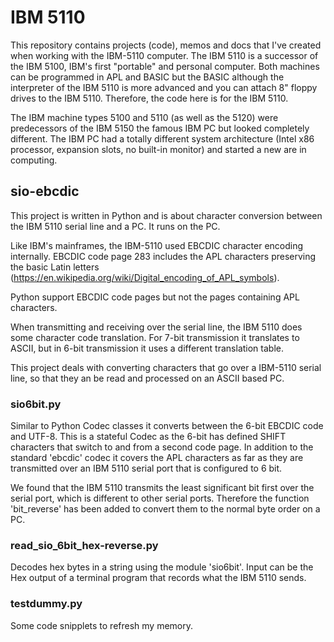 # IBM 5110

This repository contains projects (code), memos and docs that I've created
when working with the IBM-5110 computer.
The IBM 5110  is a successor of the IBM 5100, IBM's first "portable" and
personal computer. Both machines can be programmed in APL and BASIC but the BASIC
although the interpreter of the IBM 5110 is more advanced and you can attach
8" floppy drives to the IBM 5110. Therefore, the code here is for the IBM 5110.

The IBM machine types 5100 and 5110 (as well as the 5120) were predecessors of
the IBM 5150 the famous IBM PC but looked completely different.
The IBM PC had a totally different system architecture (Intel x86 processor,
expansion slots, no built-in monitor) and started a new are in computing.

## sio-ebcdic

This project is written in Python and is about character conversion between
the IBM 5110 serial line and a PC. It runs on the PC.

Like IBM's mainframes, the IBM-5110 used EBCDIC character encoding internally.
EBCDIC code page 283 includes the APL characters preserving the basic Latin
letters (https://en.wikipedia.org/wiki/Digital_encoding_of_APL_symbols).

Python support EBCDIC code pages but not the pages containing APL characters.

When transmitting and receiving over the serial line, the IBM 5110 does some
character code translation.
For 7-bit transmission it translates to ASCII, but in 6-bit transmission it
uses a different translation table.

This project deals with converting characters that go over a IBM-5110 serial
line, so that they an be read and processed on an ASCII based PC.

### sio6bit.py

Similar to Python Codec classes it converts between the 6-bit EBCDIC code and
UTF-8. This is a stateful Codec as the 6-bit has defined SHIFT characters
that switch to and from a second code page.
In addition to the standard 'ebcdic' codec it covers the APL characters as far
as they are transmitted over an IBM 5110 serial port that is configured to 6 bit.

We found that the IBM 5110 transmits the least significant bit first over the
serial port, which is different to other serial ports. Therefore the function
'bit_reverse' has been added to convert them to the normal byte order on a PC.


### read_sio_6bit_hex-reverse.py

Decodes hex bytes in a string using the module 'sio6bit'. Input can be
the Hex output of a terminal program that records what the IBM 5110 sends.


### testdummy.py

Some code snipplets to refresh my memory.
